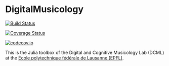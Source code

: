 # DigitalMusicology

[![Build Status](https://travis-ci.org/DCMLab/DigitalMusicology.jl.svg?branch=master)](https://travis-ci.org/DCMLab/DigitalMusicology.jl)

[![Coverage Status](https://coveralls.io/repos/DCMLab/DigitalMusicology.jl/badge.svg?branch=master&service=github)](https://coveralls.io/github/DCMLab/DigitalMusicology.jl?branch=master)

[![codecov.io](http://codecov.io/github/DCMLab/DigitalMusicology.jl/coverage.svg?branch=master)](http://codecov.io/github/DCMLab/DigitalMusicology.jl?branch=master)

This is the Julia toolbox of the Digital and Cognitive Musicology Lab (DCML) at the [École polytechnique fédérale de Lausanne (EPFL)](https://www.epfl.ch/index.en.html). 